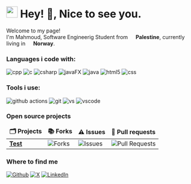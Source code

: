 <h1><img src="https://emojis.slackmojis.com/emojis/images/1531849430/4246/blob-sunglasses.gif?1531849430" width="30"/> Hey! 👋, Nice to see you.</h1>


<p>Welcome to my page! </br> I'm Mahmoud, Software Engineerig Student from <img src="https://cdn-icons-png.flaticon.com/512/168/168097.png" width="13"/> <b>Palestine</b>, currently living in <img src="https://cdn-icons-png.flaticon.com/512/168/168091.png" width="13"/> <b>Norway</b>. </p>
<h3>Languages i code with:</h3>
<p>
  <img alt="cpp" src="https://img.shields.io/badge/-C++-00599C?logo=c%2B%2B&logoColor=white&style=for-the-badge" />
  <img alt="c" src="https://img.shields.io/badge/c-%2300599C.svg?style=for-the-badge&logo=c&logoColor=white" />
  <img alt="csharp" src="https://img.shields.io/badge/-C%23-239120?style=for-the-badge&logo=data%3Aimage%2Fsvg%2Bxml%3Bbase64%2CPHN2ZyB4bWxucz0iaHR0cDovL3d3dy53My5vcmcvMjAwMC9zdmciIHZpZXdCb3g9IjAgMCAxMjggMTI4Ij4KICA8ZyBzdHJva2U9IndoaXRlIiBzdHJva2Utd2lkdGg9IjE0IiBzdHJva2UtbGluZWNhcD0icm91bmQiPgogICAgPGxpbmUgeDE9IjQ0IiB5MT0iMjAiIHgyPSIzMiIgeTI9IjEwOCIvPgogICAgPGxpbmUgeDE9Ijg0IiB5MT0iMjAiIHgyPSI3MiIgeTI9IjEwOCIvPgogICAgPGxpbmUgeDE9IjE2IiB5MT0iNTIiIHgyPSIxMTIiIHkyPSI1MiIvPgogICAgPGxpbmUgeDE9IjgiIHkxPSI4NCIgeDI9IjEwNCIgeTI9Ijg0Ii8+CiAgPC9nPgo8L3N2Zz4=&logoWidth=30" />
  <img alt="javaFX" src="https://img.shields.io/badge/-%F0%9F%8E%A8%20JavaFX%20-E34F26?style=for-the-badge" />
  <img alt="java" src="https://img.shields.io/badge/-Java-E34F26?logo=coffeescript&logoColor=white&logoWidth=30&style=for-the-badge" />
  <img alt="html5" src="https://img.shields.io/badge/-HTML5-E34F26?logo=html5&logoColor=white&style=for-the-badge" />
  <img alt="css" src="https://img.shields.io/badge/-CSS3-1572B6?logo=css3&logoColor=white&style=for-the-badge" />
</p>
<h3>Tools i use:</h3>
<p>
  <img alt="github actions" src="https://img.shields.io/badge/-GitHub%20Actions-2088FF?logo=githubactions&logoColor=white&style=for-the-badge" />
  <img alt="git" src="https://img.shields.io/badge/-Git-F05032?logo=git&logoColor=white&style=for-the-badge" />
  <img alt="vs" src="https://img.shields.io/badge/-Visual%20Studio-5C2D91?logo=visualstudio&logoColor=white&style=for-the-badge" />
  <img alt="vscode" src="https://img.shields.io/badge/-Visual%20Studio%20Code-007ACC?logo=visualstudiocode&logoColor=white&style=for-the-badge" />
</p>
<h3>Open source projects</h3>
<table>
  <thead align="center">
    <tr border: none;>
      <td><b>🗂️ Projects</b></td>
<!--       <td><b>⭐ Stars</b></td> -->
      <td><b>📚 Forks</b></td>
      <td><b>⚠️ Issues</b></td>
      <td><b>🧲 Pull requests</b></td>
    </tr>
  </thead>
  <tbody>
    <tr>
      <td><a href="https://github.com/intelicer"><b>Test</b></a></td>
<!--       <td><img alt="Stars" src="https://img.shields.io/github/stars/thmsgbrt/react-simple-pull-to-refresh?style=flat-square&labelColor=343b41"/></td> -->
      <td><img alt="Forks" src="https://img.shields.io/github/forks/thmsgbrt/react-simple-pull-to-refresh?style=flat-square&labelColor=343b41"/></td>
      <td><img alt="Issues" src="https://img.shields.io/github/issues/thmsgbrt/react-simple-pull-to-refresh?style=flat-square&labelColor=343b41"/></td>
      <td><img alt="Pull Requests" src="https://img.shields.io/github/issues-pr/thmsgbrt/react-simple-pull-to-refresh?style=flat-square&labelColor=343b41"/></td>
    </tr>
<!-- 	  <tr>
      <td><a href="https://github.com/thmsgbrt/Chrome-Extension-with-React-and-Typescript-Starter-Pack"><b>Typescript & React Chrome Extension Starter</b></a></td>
      <td><img alt="Stars" src="https://img.shields.io/github/stars/thmsgbrt/Chrome-Extension-with-React-and-Typescript-Starter-Pack?style=flat-square&labelColor=343b41"/></td>
      <td><img alt="Forks" src="https://img.shields.io/github/forks/thmsgbrt/Chrome-Extension-with-React-and-Typescript-Starter-Pack?style=flat-square&labelColor=343b41"/></td>
      <td><img alt="Issues" src="https://img.shields.io/github/issues/thmsgbrt/Chrome-Extension-with-React-and-Typescript-Starter-Pack?style=flat-square&labelColor=343b41"/></td>
      <td><img alt="Pull Requests" src="https://img.shields.io/github/issues-pr/thmsgbrt/Chrome-Extension-with-React-and-Typescript-Starter-Pack?style=flat-square&labelColor=343b41"/></td>
    </tr>
    <tr>
      <td><a href="https://github.com/thmsgbrt/nodejs-typescript-express-apollo-graphql-starter"><b>NodeJs Express TypeScript GraphQL Starter</b></a></td>
      <td><img alt="Stars" src="https://img.shields.io/github/stars/thmsgbrt/nodejs-typescript-express-apollo-graphql-starter?style=flat-square&labelColor=343b41"/></td>
      <td><img alt="Forks" src="https://img.shields.io/github/forks/thmsgbrt/nodejs-typescript-express-apollo-graphql-starter?style=flat-square&labelColor=343b41"/></td>
      <td><img alt="Issues" src="https://img.shields.io/github/issues/thmsgbrt/nodejs-typescript-express-apollo-graphql-starter?style=flat-square&labelColor=343b41"/></td>
      <td><img alt="Pull Requests" src="https://img.shields.io/github/issues-pr/thmsgbrt/nodejs-typescript-express-apollo-graphql-starter?style=flat-square&labelColor=343b41"/></td>
    </tr> -->
  </tbody>
</table>

<h3>Where to find me</h3>
<p>
	<a href="https://www.instagram.com" target="_blank"><img alt="Github" src="https://img.shields.io/badge/-Instagram-E4405F?logo=instagram&logoColor=white&style=for-the-badge" /></a> 
	<a href="https://twitter.com/Intelicer" target="_blank"><img alt="X" src="https://img.shields.io/badge/-X-000000?logo=x&logoColor=white&style=for-the-badge" /></a> 
	<a href="https://www.linkedin.com/" target="_blank"><img alt="LinkedIn" src="https://img.shields.io/badge/-LinkedIn-0A66C2?logo=linkedin&logoColor=white&style=for-the-badge" /></a> 
</p>
